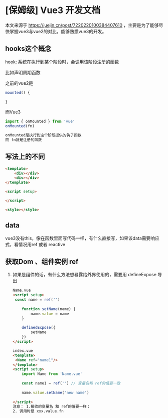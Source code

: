# [保姆级] Vue3 开发文档
本文来源于 https://juejin.cn/post/7220220100384407610 ，主要是为了能够尽快掌握vue3与vue2的对比，能够熟悉vue3的开发。

## hooks这个概念

hook: 系统在执行到某个阶段时，会调用该阶段注册的函数

比如声明周期函数

之前的vue2是

```js
mounted() {
    
}
```

而Vue3

```js
import { onMounted } from 'vue'
onMounted(fn)

onMounted是执行到这个阶段提供的钩子函数
而 fn就是注册的函数
```



## 写法上的不同

```html
<template>
    <div></div>
    <div></div>
</template>

<script setup>

</script>

<style></style>
```

## data
vue3没有this，像在函数里面写代码一样，有什么直接写，如果该data需要响应式，看情况用ref 或者 reactive



## 获取Dom 、组件实例 ref

1. 如果是组件的话，有什么方法想暴露给外界使用的，需要用 defineExpose 导出

   ```html
   Name.vue
   <script setup>
   	const name = ref('')
       
       function setName(name) {
           name.value = name
       }
       
       definedExpose({
           setName
       })
   </script>
   
   index.vue
   <template>
   	<Name ref="name1"/>
   </template>
   <script setup>
       import Name from 'Name.vue'
       
       const name1 = ref('') // 变量名和 ref的值要一致
       
       name.value.setName('new name')
       
   </script>
   注意： 1.接收的变量名 和 ref的值要一样；
   2. 调用时是 xxx.value.fn
   ```

   